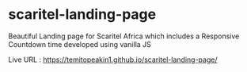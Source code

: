 # scaritel-landing-page
Beautiful Landing page for Scaritel Africa which includes a Responsive Countdown time developed using vanilla JS

Live URL : https://temitopeakin1.github.io/scaritel-landing-page/
